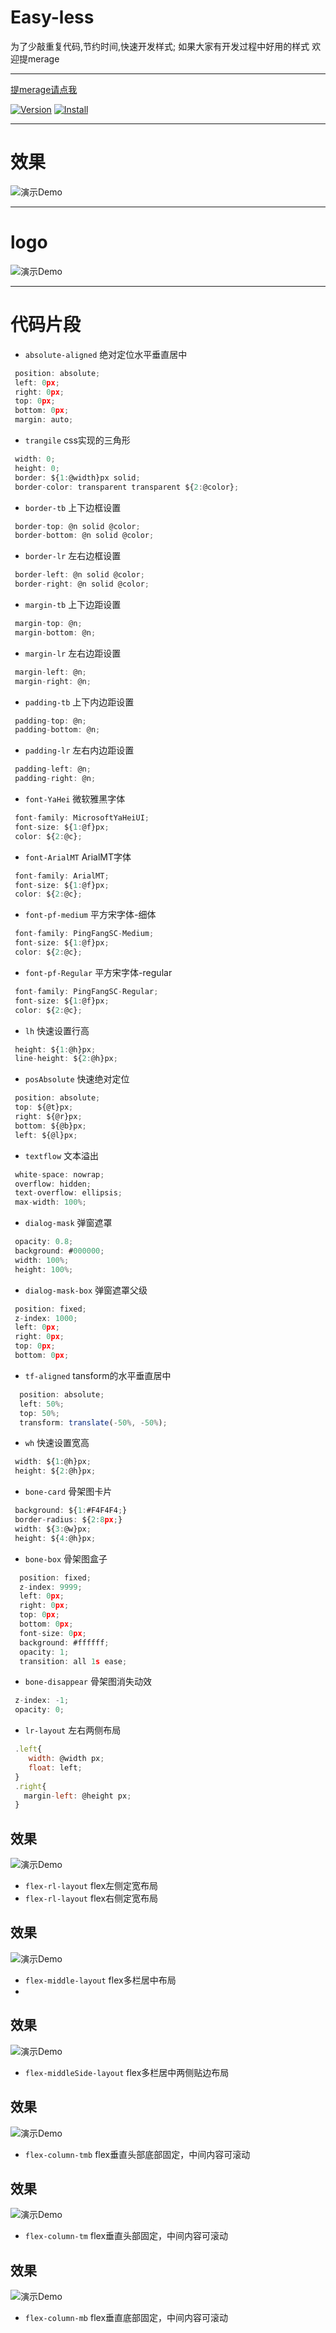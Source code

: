 
# Easy-less

为了少敲重复代码,节约时间,快速开发样式;
如果大家有开发过程中好用的样式 欢迎提merage 

----

[提merage请点我](https://github.com/lemondreamtobe/Easy-less)

[![Version](https://vsmarketplacebadge.apphb.com/version/LemonZhang.easy-less.svg)](https://marketplace.visualstudio.com/items?itemName=LemonZhang.easy-less) [![Install](https://vsmarketplacebadge.apphb.com/installs-short/LemonZhang.easy-less.svg)](https://marketplace.visualstudio.com/items?itemName=LemonZhang.easy-less)

-----

# 效果

![演示Demo](image/demo.gif)


-----

# logo

![演示Demo](image/taro.png)


---

# 代码片段

- `absolute-aligned` 绝对定位水平垂直居中

```javascript
 position: absolute;
 left: 0px;
 right: 0px;
 top: 0px;
 bottom: 0px;
 margin: auto;

```

- `trangile` css实现的三角形

```javascript
 width: 0;
 height: 0;
 border: ${1:@width}px solid;
 border-color: transparent transparent ${2:@color};

```


- `border-tb` 上下边框设置

```javascript
 border-top: @n solid @color;
 border-bottom: @n solid @color;

```

- `border-lr` 左右边框设置

```javascript
 border-left: @n solid @color;
 border-right: @n solid @color;

```

- `margin-tb` 上下边距设置

```javascript
 margin-top: @n;
 margin-bottom: @n;

```

- `margin-lr` 左右边距设置

```javascript
 margin-left: @n;
 margin-right: @n;

```

- `padding-tb` 上下内边距设置

```javascript
 padding-top: @n;
 padding-bottom: @n;

```

- `padding-lr` 左右内边距设置

```javascript
 padding-left: @n;
 padding-right: @n;

```

- `font-YaHei` 微软雅黑字体

```javascript
 font-family: MicrosoftYaHeiUI;
 font-size: ${1:@f}px;
 color: ${2:@c};

```

- `font-ArialMT` ArialMT字体

```javascript
 font-family: ArialMT;
 font-size: ${1:@f}px;
 color: ${2:@c};

```

- `font-pf-medium` 平方宋字体-细体

```javascript
 font-family: PingFangSC-Medium;
 font-size: ${1:@f}px;
 color: ${2:@c};

```

- `font-pf-Regular` 平方宋字体-regular

```javascript
 font-family: PingFangSC-Regular;
 font-size: ${1:@f}px;
 color: ${2:@c};

```

- `lh` 快速设置行高

```javascript
 height: ${1:@h}px;
 line-height: ${2:@h}px;

```

- `posAbsolute` 快速绝对定位

```javascript
 position: absolute;
 top: ${@t}px;
 right: ${@r}px;
 bottom: ${@b}px;
 left: ${@l}px;

```

- `textflow` 文本溢出

```javascript
 white-space: nowrap;
 overflow: hidden;
 text-overflow: ellipsis;
 max-width: 100%;

```

- `dialog-mask` 弹窗遮罩

```javascript
 opacity: 0.8;
 background: #000000;
 width: 100%;
 height: 100%;

```

- `dialog-mask-box` 弹窗遮罩父级

```javascript
 position: fixed;
 z-index: 1000;
 left: 0px;
 right: 0px;
 top: 0px;
 bottom: 0px;

```

- `tf-aligned` tansform的水平垂直居中

```javascript
  position: absolute;
  left: 50%;
  top: 50%;
  transform: translate(-50%, -50%);

```

- `wh` 快速设置宽高

```javascript
 width: ${1:@h}px;
 height: ${2:@h}px;

```

- `bone-card` 骨架图卡片

```javascript
 background: ${1:#F4F4F4;}
 border-radius: ${2:8px;}
 width: ${3:@w}px;
 height: ${4:@h}px;

```

- `bone-box` 骨架图盒子

```javascript
  position: fixed;
  z-index: 9999;
  left: 0px;
  right: 0px;
  top: 0px;
  bottom: 0px;
  font-size: 0px;
  background: #ffffff;
  opacity: 1;
  transition: all 1s ease;
```

- `bone-disappear` 骨架图消失动效

```javascript
 z-index: -1;
 opacity: 0;

```


- `lr-layout` 左右两侧布局

```javascript
 .left{
    width: @width px;
    float: left;
 }
 .right{
   margin-left: @height px;
 }

```


## 效果

![演示Demo](image/flex-lr-layout.jpg)
- `flex-rl-layout` flex左侧定宽布局
- `flex-rl-layout` flex右侧定宽布局


## 效果

![演示Demo](image/flex-middle-layout.jpg)
- `flex-middle-layout` flex多栏居中布局
- 

## 效果

![演示Demo](image/flex-middleSide-layout.jpg)
- `flex-middleSide-layout` flex多栏居中两侧贴边布局



## 效果

![演示Demo](image/flex-column-tmb.jpg)
- `flex-column-tmb` flex垂直头部底部固定，中间内容可滚动



## 效果

![演示Demo](image/flex-column-tm.jpg)
- `flex-column-tm` flex垂直头部固定，中间内容可滚动



## 效果

![演示Demo](image/flex-column-mb.jpg)
- `flex-column-mb` flex垂直底部固定，中间内容可滚动







